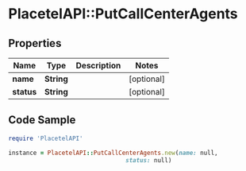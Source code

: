 # PlacetelAPI::PutCallCenterAgents

## Properties

Name | Type | Description | Notes
------------ | ------------- | ------------- | -------------
**name** | **String** |  | [optional] 
**status** | **String** |  | [optional] 

## Code Sample

```ruby
require 'PlacetelAPI'

instance = PlacetelAPI::PutCallCenterAgents.new(name: null,
                                 status: null)
```


